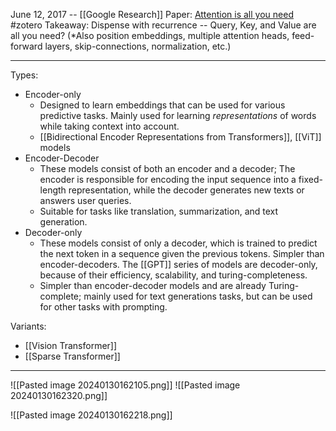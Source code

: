June 12, 2017 -- [[Google Research]]
Paper: [Attention is all you need](https://arxiv.org/abs/1706.03762)
#zotero 
Takeaway: Dispense with recurrence -- Query, Key, and Value are all you need? (*Also position embeddings, multiple attention heads, feed-forward layers, skip-connections, normalization, etc.)

----



Types:
- Encoder-only
	- Designed to learn embeddings that can be used for various predictive tasks. Mainly used for learning *representations* of words while taking context into account. 
	- [[Bidirectional Encoder Representations from Transformers]], [[ViT]] models
- Encoder-Decoder
	- These models consist of both an encoder and a decoder; The encoder is responsible for encoding the input sequence into a fixed-length representation, while the decoder generates new texts or answers user queries.
	- Suitable for tasks like translation, summarization, and text generation.
- Decoder-only
	- These models consist of only a decoder, which is trained to predict the next token in a sequence given the previous tokens. Simpler than encoder-decoders. The [[GPT]] series of models are decoder-only, because of their efficiency, scalability, and turing-completeness.
	- Simpler than encoder-decoder models and are already Turing-complete; mainly used for text generations tasks, but can be used for other tasks with prompting.



Variants: 
- [[Vision Transformer]]
- [[Sparse Transformer]]

----

![[Pasted image 20240130162105.png]]
![[Pasted image 20240130162320.png]]

![[Pasted image 20240130162218.png]]
